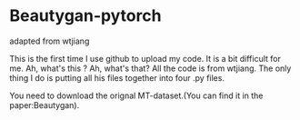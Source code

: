 # Beautygan-pytorch
adapted from wtjiang

This is the first time I use github to upload my code. It is a bit difficult for me. Ah, what's this ? Ah, what's that?
All the code is from wtjiang. The only thing I do is putting all his files together into four .py files.

You need to download the orignal MT-dataset.(You can find it in the paper:Beautygan).

